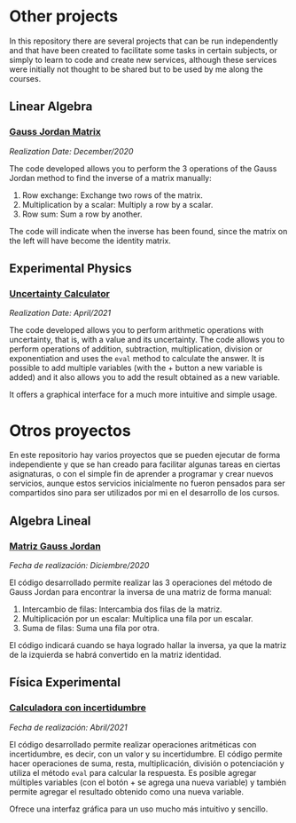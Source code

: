# Other projects

In this repository there are several projects that can be run independently and that have been created to facilitate some tasks in certain subjects, or simply to learn to code and create new services, although these services were initially not thought to be shared but to be used by me along the courses.

## Linear Algebra

### [Gauss Jordan Matrix](/GaussJordanMatrix/gauss_jordan_matrix.py)

*Realization Date: December/2020*

The code developed allows you to perform the 3 operations of the Gauss Jordan method to find the inverse of a matrix manually:

1. Row exchange: Exchange two rows of the matrix.
2. Multiplication by a scalar: Multiply a row by a scalar.
3. Row sum: Sum a row by another.

The code will indicate when the inverse has been found, since the matrix on the left will have become the identity matrix.

## Experimental Physics

### [Uncertainty Calculator](/CalculadoraIncertidumbre/calculadora_incertidumbre.py)

*Realization Date: April/2021*

The code developed allows you to perform arithmetic operations with uncertainty, that is, with a value and its uncertainty. The code allows you to perform operations of addition, subtraction, multiplication, division or exponentiation and uses the `eval` method to calculate the answer. It is possible to add multiple variables (with the + button a new variable is added) and it also allows you to add the result obtained as a new variable.

It offers a graphical interface for a much more intuitive and simple usage.

# Otros proyectos

En este repositorio hay varios proyectos que se pueden ejecutar de forma independiente y que se han creado para facilitar algunas tareas en ciertas asignaturas, o con el simple fin de aprender a programar y crear nuevos servicios, aunque estos servicios inicialmente no fueron pensados para ser compartidos sino para ser utilizados por mi en el desarrollo de los cursos.

## Algebra Lineal

### [Matriz Gauss Jordan](/GaussJordanMatrix/gauss_jordan_matrix.py)

*Fecha de realización: Diciembre/2020*

El código desarrollado permite realizar las 3 operaciones del método de Gauss Jordan para encontrar la inversa de una matriz de forma manual:

1. Intercambio de filas: Intercambia dos filas de la matriz.
2. Multiplicación por un escalar: Multiplica una fila por un escalar.
3. Suma de filas: Suma una fila por otra.

El código indicará cuando se haya logrado hallar la inversa, ya que la matriz de la izquierda se habrá convertido en la matriz identidad.

## Física Experimental

### [Calculadora con incertidumbre](/CalculadoraIncertidumbre/calculadora_incertidumbre.py)

*Fecha de realización: Abril/2021*

El código desarrollado permite realizar operaciones aritméticas con incertidumbre, es decir, con un valor y su incertidumbre. El código permite hacer operaciones de suma, resta, multiplicación, división o potenciación y utiliza el método `eval` para calcular la respuesta. Es posible agregar múltiples variables (con el botón + se agrega una nueva variable) y también permite agregar el resultado obtenido como una nueva variable.

Ofrece una interfaz gráfica para un uso mucho más intuitivo y sencillo.

